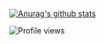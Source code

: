 [![Anurag's github stats](https://github-readme-stats.vercel.app/api?username=cnwillz&count_private=true&show_icons=true)](https://github.com/anuraghazra/github-readme-stats)

![Profile views](https://komarev.com/ghpvc/?username=cnwillz)
